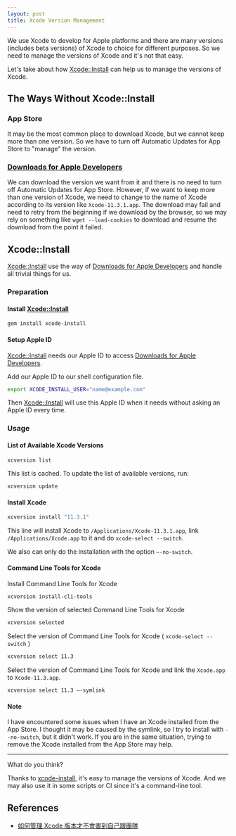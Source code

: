 ```yaml
---
layout: post
title: Xcode Version Management
---
```


We use Xcode to develop for Apple platforms and there are many versions (includes beta versions) of Xcode to choice for different purposes. So we need to manage the versions of Xcode and it's not that easy.

Let's take about how [Xcode::Install](https://github.com/xcpretty/xcode-install) can help us to manage the versions of Xcode.

## The Ways Without Xcode::Install

### App Store

It may be the most common place to download Xcode, but we cannot keep more than one version. So we have to turn off Automatic Updates for App Store to "manage" the version.

### [Downloads for Apple Developers](https://developer.apple.com/download/more/)

We can download the version we want from it and there is no need to turn off Automatic Updates for App Store. However, if we want to keep more than one version of Xcode, we need to change to the name of Xcode according to its version like `Xcode-11.3.1.app`.
The download may fail and need to retry from the beginning if we download by the browser, so we may rely on something like `wget --load-cookies` to download and resume the download from the point it failed.

## Xcode::Install

[Xcode::Install](https://github.com/xcpretty/xcode-install) use the way of  [Downloads for Apple Developers](https://developer.apple.com/download/more/) and handle all trivial things for us.

### Preparation

#### Install [Xcode::Install](https://github.com/xcpretty/xcode-install)

``` sh
gem install xcode-install
```

#### Setup Apple ID

[Xcode::Install](https://github.com/xcpretty/xcode-install) needs our Apple ID to access [Downloads for Apple Developers](https://developer.apple.com/download/more/).

Add our Apple ID to our shell configuration file.

``` sh
export XCODE_INSTALL_USER="name@example.com"
```

Then [Xcode::Install](https://github.com/xcpretty/xcode-install) will use this Apple ID when it needs without asking an Apple ID every time.

### Usage

#### List of Available Xcode Versions

``` sh
xcversion list
```

This list is cached. To update the list of available versions, run:

``` sh
xcversion update
```

#### Install Xcode

``` sh
xcversion install "11.3.1"
```

This line will install Xcode to `/Applications/Xcode-11.3.1.app`, link `/Applications/Xcode.app` to it and do `xcode-select --switch`.

We also can only do the installation with the option `—-no-switch`.

#### Command Line Tools for Xcode

Install Command Line Tools for Xcode

``` sh
xcversion install-cli-tools
```

Show the version of selected Command Line Tools for Xcode

``` sh
xcversion selected
```

Select the version of Command Line Tools for Xcode ( `xcode-select --switch` )

``` sh
xcversion select 11.3
```

Select the version of Command Line Tools for Xcode and link the `Xcode.app` to `Xcode-11.3.app`.

``` sh
xcversion select 11.3 —-symlink
```

#### Note

I have encountered some issues when I have an Xcode installed from the App Store. I thought it may be caused by the symlink, so I try to install with `--no-switch`, but it didn't work.
If you are in the same situation, trying to remove the Xcode installed from the App Store may help.

***

What do you think?

Thanks to [xcode-install](https://github.com/xcpretty/xcode-install), it's easy to manage the versions of Xcode. And we may also use it in some scripts or CI since it's a command-line tool.

## References

- [如何管理 Xcode 版本才不會害到自己跟團隊](https://13h.tw/2019/11/01/manage-xcode-versions.html)
